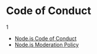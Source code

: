 # Code of Conduct
1
- [Node.js Code of Conduct](https://github.com/nodejs/admin/blob/HEAD/CODE_OF_CONDUCT.md)
- [Node.js Moderation Policy](https://github.com/nodejs/admin/blob/HEAD/Moderation-Policy.md)
